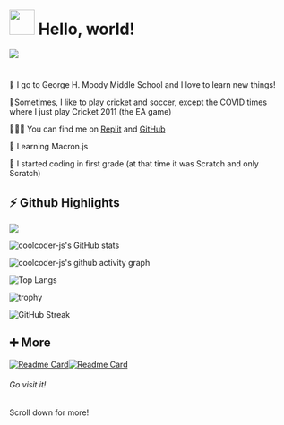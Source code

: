 # **<img src="https://emojis.slackmojis.com/emojis/images/1531849430/4246/blob-sunglasses.gif?1531849430" width="45"/> Hello, world!** #
![](https://komarev.com/ghpvc/?username=FirewallStampede)
#
🏫 I go to George H. Moody Middle School and I love to learn new things!

🏏Sometimes, I like to play cricket and soccer, except the COVID times where I just play Cricket 2011 (the EA game)

👨🏻‍💻 You can find me on [Replit](http://repl.it/@YashasShah) and [GitHub](http://github.com/ParrotCode101)

🌱 Learning Macron.js

🤯 I started coding in first grade (at that time it was Scratch and only Scratch)

##

## **⚡ Github Highlights** ##

![](https://img.shields.io/badge/Role-Pro%20Software%20Dev-orange)

![coolcoder-js's GitHub stats](https://github-readme-stats.vercel.app/api?username=coolcoder-js&show_icons=true&theme=react)

![coolcoder-js's github activity graph](https://activity-graph.herokuapp.com/graph?username=coolcoder-js&theme=rogue)

![Top Langs](https://github-readme-stats.vercel.app/api/top-langs/?username=coolcoder-js&layout=compact&theme=react)

![trophy](https://github-profile-trophy.vercel.app/?username=coolcoder-js&theme=nord)

![GitHub Streak](https://github-readme-streak-stats.herokuapp.com/?user=coolcoder-js&theme=react)

##

## **➕ More** ##
[![Readme Card](https://github-readme-stats.vercel.app/api/pin/?username=coolcoder-js&repo=Build-a-Better-README&theme=react)](https://github.com/YashasTheDev/Build-a-Better-README)[![Readme Card](https://github-readme-stats.vercel.app/api/pin/?username=coolcoder-js&repo=Entry-Badges&theme=react)](https://github.com/YashasTheDev/Entry-Badges)
###### Go visit it!

Scroll down for more!
